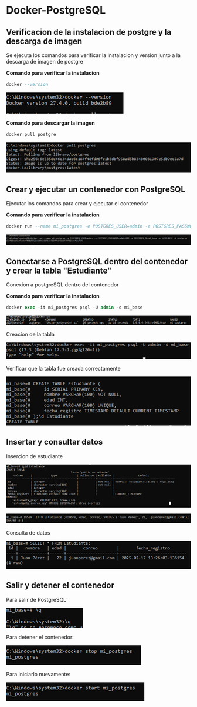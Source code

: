 # Docker-PostgreSQL

## Verificacion de la instalacion de postgre y la descarga de imagen

Se ejecuta los comandos para verificar la instalacion y version junto a la descarga de imagen de postgre

**Comando para verificar la instalacion**

~~~sql
docker --version
~~~

![Imagen de ejemplo](Captura1.png)

**Comando para descargar la imagen**

~~~sql
docker pull postgre
~~~

![Imagen de ejemplo](Captura2.png)

## Crear y ejecutar un contenedor con PostgreSQL

Ejecutar los comandos para crear y ejecutar el contenedor

**Comando para verificar la instalacion**

~~~sql
docker run --name mi_postgres -e POSTGRES_USER=admin -e POSTGRES_PASSWORD=admin123 -e POSTGRES_DB=mi_base -p 5432:5432 -d postgres
~~~

![Imagen de ejemplo](Captura3.png)

## Conectarse a PostgreSQL dentro del contenedor y crear la tabla "Estudiante"

Conexion a postgreSQL dentro del contenedor

**Comando para verificar la instalacion**

~~~sql
docker exec -it mi_postgres psql -U admin -d mi_base
~~~

![Imagen de ejemplo](Captura4.png)

Creacion de la tabla

![Imagen de ejemplo](Captura5.png)

Verificar que la tabla fue creada correctamente

![Imagen de ejemplo](Captura6.png)

## Insertar y consultar datos

Insercion de estudiante     

![Imagen de ejemplo](Captura7.png)

![Imagen de ejemplo](Captura8.png)

Consulta de datos

![Imagen de ejemplo](Captura9.png)

## Salir y detener el contenedor

Para salir de PostgreSQL:

![Imagen de ejemplo](Captura10.png)

Para detener el contenedor:

![Imagen de ejemplo](Captura11.png)

Para iniciarlo nuevamente:

![Imagen de ejemplo](Captura12.png)
